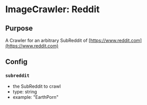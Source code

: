 # ImageCrawler: Reddit 

## Purpose

A Crawler for an arbitrary SubReddit of [https://www.reddit.com](https://www.reddit.com)


## Config

### `subreddit`

- the SubReddit to crawl
- type: string
- example: "EarthPorn"
